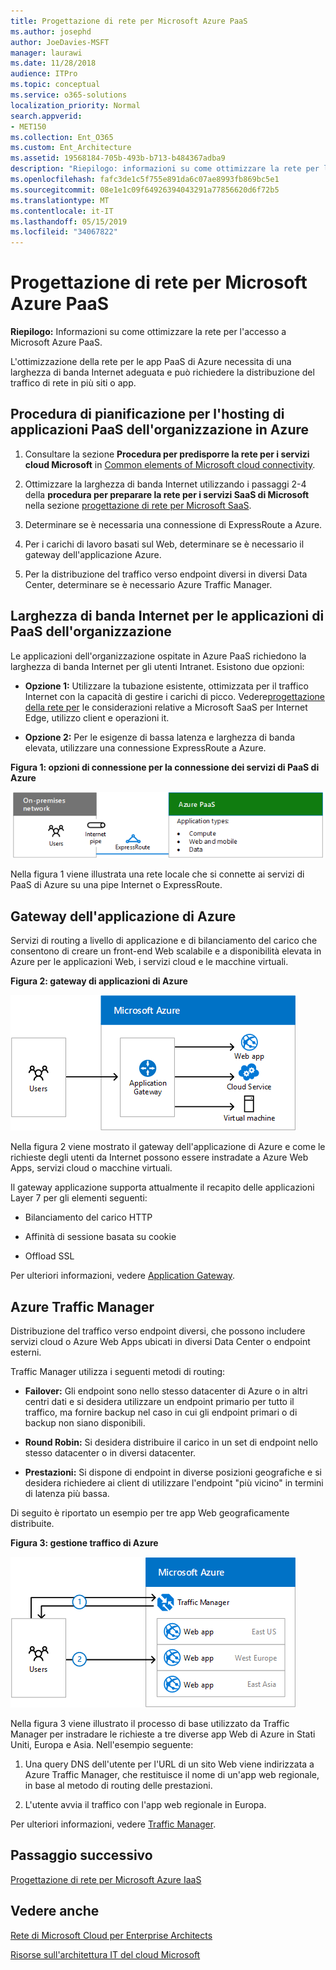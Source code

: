 ```yaml
---
title: Progettazione di rete per Microsoft Azure PaaS
ms.author: josephd
author: JoeDavies-MSFT
manager: laurawi
ms.date: 11/28/2018
audience: ITPro
ms.topic: conceptual
ms.service: o365-solutions
localization_priority: Normal
search.appverid:
- MET150
ms.collection: Ent_O365
ms.custom: Ent_Architecture
ms.assetid: 19568184-705b-493b-b713-b484367adba9
description: "Riepilogo: informazioni su come ottimizzare la rete per l'accesso a Microsoft Azure PaaS."
ms.openlocfilehash: fafc3de1c5f755e891da6c07ae8993fb869bc5e1
ms.sourcegitcommit: 08e1e1c09f64926394043291a77856620d6f72b5
ms.translationtype: MT
ms.contentlocale: it-IT
ms.lasthandoff: 05/15/2019
ms.locfileid: "34067822"
---
```

# <a name="designing-networking-for-microsoft-azure-paas"></a>Progettazione di rete per Microsoft Azure PaaS

 **Riepilogo:** Informazioni su come ottimizzare la rete per l'accesso a Microsoft Azure PaaS.
  
L'ottimizzazione della rete per le app PaaS di Azure necessita di una larghezza di banda Internet adeguata e può richiedere la distribuzione del traffico di rete in più siti o app.
  
## <a name="planning-steps-for-hosting-organization-paas-applications-in-azure"></a>Procedura di pianificazione per l'hosting di applicazioni PaaS dell'organizzazione in Azure

1. Consultare la sezione **Procedura per predisporre la rete per i servizi cloud Microsoft** in [Common elements of Microsoft cloud connectivity](common-elements-of-microsoft-cloud-connectivity.md).
    
2. Ottimizzare la larghezza di banda Internet utilizzando i passaggi 2-4 della **procedura per preparare la rete per i servizi SaaS di Microsoft** nella sezione [progettazione di rete per Microsoft SaaS](designing-networking-for-microsoft-saas.md).
    
3. Determinare se è necessaria una connessione di ExpressRoute a Azure.
    
4. Per i carichi di lavoro basati sul Web, determinare se è necessario il gateway dell'applicazione Azure.
    
5. Per la distribuzione del traffico verso endpoint diversi in diversi Data Center, determinare se è necessario Azure Traffic Manager.
    
## <a name="internet-bandwidth-for-organization-paas-applications"></a>Larghezza di banda Internet per le applicazioni di PaaS dell'organizzazione

Le applicazioni dell'organizzazione ospitate in Azure PaaS richiedono la larghezza di banda Internet per gli utenti Intranet. Esistono due opzioni:
  
- **Opzione 1:** Utilizzare la tubazione esistente, ottimizzata per il traffico Internet con la capacità di gestire i carichi di picco. Vedere[progettazione della rete per](designing-networking-for-microsoft-saas.md) le considerazioni relative a Microsoft SaaS per Internet Edge, utilizzo client e operazioni it.
    
- **Opzione 2:** Per le esigenze di bassa latenza e larghezza di banda elevata, utilizzare una connessione ExpressRoute a Azure.
    
**Figura 1: opzioni di connessione per la connessione dei servizi di PaaS di Azure**

![Figura 1: opzioni di connessione per i servizi di PaaS di Azure](media/Network-Poster/PaaS1.png)
  
Nella figura 1 viene illustrata una rete locale che si connette ai servizi di PaaS di Azure su una pipe Internet o ExpressRoute.
  
## <a name="azure-application-gateway"></a>Gateway dell'applicazione di Azure

Servizi di routing a livello di applicazione e di bilanciamento del carico che consentono di creare un front-end Web scalabile e a disponibilità elevata in Azure per le applicazioni Web, i servizi cloud e le macchine virtuali. 
  
**Figura 2: gateway di applicazioni di Azure**

![Figura 2: servizio gateway dell'applicazione Azure](media/Network-Poster/PaaS2.png)
  
Nella figura 2 viene mostrato il gateway dell'applicazione di Azure e come le richieste degli utenti da Internet possono essere instradate a Azure Web Apps, servizi cloud o macchine virtuali.
  
Il gateway applicazione supporta attualmente il recapito delle applicazioni Layer 7 per gli elementi seguenti:
  
- Bilanciamento del carico HTTP
    
- Affinità di sessione basata su cookie
    
- Offload SSL
    
Per ulteriori informazioni, vedere [Application Gateway](https://docs.microsoft.com/azure/application-gateway/application-gateway-introduction).
  
## <a name="azure-traffic-manager"></a>Azure Traffic Manager

Distribuzione del traffico verso endpoint diversi, che possono includere servizi cloud o Azure Web Apps ubicati in diversi Data Center o endpoint esterni.
  
Traffic Manager utilizza i seguenti metodi di routing:
  
- **Failover:** Gli endpoint sono nello stesso datacenter di Azure o in altri centri dati e si desidera utilizzare un endpoint primario per tutto il traffico, ma fornire backup nel caso in cui gli endpoint primari o di backup non siano disponibili.
    
- **Round Robin:** Si desidera distribuire il carico in un set di endpoint nello stesso datacenter o in diversi datacenter.
    
- **Prestazioni:** Si dispone di endpoint in diverse posizioni geografiche e si desidera richiedere ai client di utilizzare l'endpoint "più vicino" in termini di latenza più bassa.
    
Di seguito è riportato un esempio per tre app Web geograficamente distribuite.
  
**Figura 3: gestione traffico di Azure**

![Figura 3: gestione traffico di Azure](media/Network-Poster/PaaS3.png)
  
Nella figura 3 viene illustrato il processo di base utilizzato da Traffic Manager per instradare le richieste a tre diverse app Web di Azure in Stati Uniti, Europa e Asia. Nell'esempio seguente:
  
1. Una query DNS dell'utente per l'URL di un sito Web viene indirizzata a Azure Traffic Manager, che restituisce il nome di un'app web regionale, in base al metodo di routing delle prestazioni.
    
2. L'utente avvia il traffico con l'app web regionale in Europa.
    
Per ulteriori informazioni, vedere [Traffic Manager](https://docs.microsoft.com/azure/traffic-manager/traffic-manager-overview).

## <a name="next-step"></a>Passaggio successivo

[Progettazione di rete per Microsoft Azure IaaS](designing-networking-for-microsoft-azure-iaas.md)
 
## <a name="see-also"></a>Vedere anche

[Rete di Microsoft Cloud per Enterprise Architects](microsoft-cloud-networking-for-enterprise-architects.md)
  
[Risorse sull'architettura IT del cloud Microsoft](microsoft-cloud-it-architecture-resources.md)

